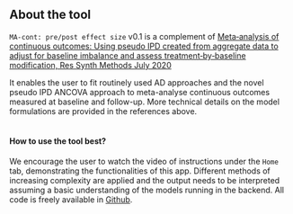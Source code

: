 
## About the tool

`MA-cont: pre/post effect size` v0.1 is a complement of [Meta‐analysis of continuous outcomes: Using pseudo IPD created from aggregate data to adjust for baseline imbalance and assess treatment‐by‐baseline modification, Res Synth Methods July 2020](https://doi.org/10.1002/jrsm.1434)

It enables the user to fit routinely used AD approaches and the novel pseudo IPD ANCOVA approach to meta-analyse continuous outcomes measured at baseline and follow-up.
More technical details on the model formulations are provided in the references above. 
<br>
<br>

#### How to use the tool best?

We encourage the user to watch the video of instructions under the `Home` tab, demonstrating the functionalities of this app. 
Different methods of increasing complexity are applied and the output needs to be interpreted assuming a basic understanding of the models running in the backend. All code is freely available in [Github](https://github.com/Katerina-Pap/MA-cont-shiny-app). 










